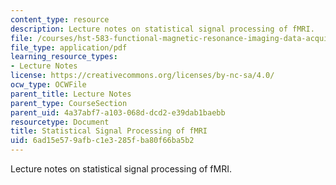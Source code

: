 ```yaml
---
content_type: resource
description: Lecture notes on statistical signal processing of fMRI.
file: /courses/hst-583-functional-magnetic-resonance-imaging-data-acquisition-and-analysis-fall-2008/6ad15e579afbc1e3285fba80f66ba5b2_1112_dg_outline.pdf
file_type: application/pdf
learning_resource_types:
- Lecture Notes
license: https://creativecommons.org/licenses/by-nc-sa/4.0/
ocw_type: OCWFile
parent_title: Lecture Notes
parent_type: CourseSection
parent_uid: 4a37abf7-a103-068d-dcd2-e39dab1baebb
resourcetype: Document
title: Statistical Signal Processing of fMRI
uid: 6ad15e57-9afb-c1e3-285f-ba80f66ba5b2
---
```

Lecture notes on statistical signal processing of fMRI.